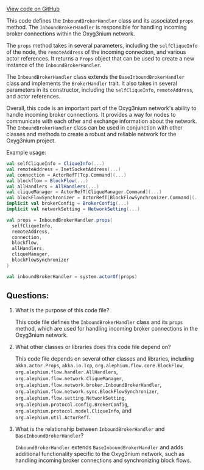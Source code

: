 [View code on GitHub](https://github.com/alephium/alephium/flow/src/main/scala/org/alephium/flow/network/intraclique/InboundBrokerHandler.scala)

This code defines the `InboundBrokerHandler` class and its associated `props` method. The `InboundBrokerHandler` is responsible for handling incoming broker connections within the Oxyg3nium network. 

The `props` method takes in several parameters, including the `selfCliqueInfo` of the node, the `remoteAddress` of the incoming connection, and various actor references. It returns a `Props` object that can be used to create a new instance of the `InboundBrokerHandler`.

The `InboundBrokerHandler` class extends the `BaseInboundBrokerHandler` class and implements the `BrokerHandler` trait. It also takes in several parameters in its constructor, including the `selfCliqueInfo`, `remoteAddress`, and actor references. 

Overall, this code is an important part of the Oxyg3nium network's ability to handle incoming broker connections. It provides a way for nodes to communicate with each other and exchange information about the network. The `InboundBrokerHandler` class can be used in conjunction with other classes and methods to create a robust and reliable network for the Oxyg3nium project. 

Example usage:

```scala
val selfCliqueInfo = CliqueInfo(...)
val remoteAddress = InetSocketAddress(...)
val connection = ActorRefT[Tcp.Command](...)
val blockflow = BlockFlow(...)
val allHandlers = AllHandlers(...)
val cliqueManager = ActorRefT[CliqueManager.Command](...)
val blockFlowSynchronizer = ActorRefT[BlockFlowSynchronizer.Command](...)
implicit val brokerConfig = BrokerConfig(...)
implicit val networkSetting = NetworkSetting(...)

val props = InboundBrokerHandler.props(
  selfCliqueInfo,
  remoteAddress,
  connection,
  blockflow,
  allHandlers,
  cliqueManager,
  blockFlowSynchronizer
)

val inboundBrokerHandler = system.actorOf(props)
```
## Questions: 
 1. What is the purpose of this code file?
    
    This code file defines the `InboundBrokerHandler` class and its `props` method, which are used for handling incoming broker connections in the Oxyg3nium network.

2. What other classes or libraries does this code file depend on?
    
    This code file depends on several other classes and libraries, including `akka.actor.Props`, `akka.io.Tcp`, `org.alephium.flow.core.BlockFlow`, `org.alephium.flow.handler.AllHandlers`, `org.alephium.flow.network.CliqueManager`, `org.alephium.flow.network.broker.InboundBrokerHandler`, `org.alephium.flow.network.sync.BlockFlowSynchronizer`, `org.alephium.flow.setting.NetworkSetting`, `org.alephium.protocol.config.BrokerConfig`, `org.alephium.protocol.model.CliqueInfo`, and `org.alephium.util.ActorRefT`.

3. What is the relationship between `InboundBrokerHandler` and `BaseInboundBrokerHandler`?
    
    `InboundBrokerHandler` extends `BaseInboundBrokerHandler` and adds additional functionality specific to the Oxyg3nium network, such as handling incoming broker connections and synchronizing block flows.